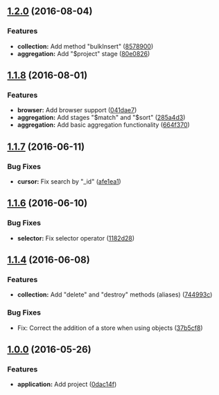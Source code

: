 <a name="1.2.0"></a>
## [1.2.0](https://github.com/EastolfiWebDev/MongoPortable/compare/v1.1.8...v1.2.0) (2016-08-04)

### Features

* **collection:** Add method "bulkInsert" ([8578900](https://github.com/EastolfiWebDev/MongoPortable/commit/8578900))
* **aggregation:** Add "$project" stage ([80e0826](https://github.com/EastolfiWebDev/MongoPortable/commit/80e0826))

<a name="1.1.8"></a>
## [1.1.8](https://github.com/EastolfiWebDev/MongoPortable/compare/v1.1.7...v1.1.8) (2016-08-01)

### Features

* **browser:** Add browser support ([041dae7](https://github.com/EastolfiWebDev/MongoPortable/commit/041dae7))
* **aggregation:** Add stages "$match" and "$sort" ([285a4d3](https://github.com/EastolfiWebDev/MongoPortable/commit/285a4d3))
* **aggregation:** Add basic aggregation functionality ([664f370](https://github.com/EastolfiWebDev/MongoPortable/commit/664f370))

<a name="1.1.7"></a>
## [1.1.7](https://github.com/EastolfiWebDev/MongoPortable/compare/v1.1.6...v1.1.7) (2016-06-11)

### Bug Fixes

* **cursor:** Fix search by "_id" ([afe1ea1](https://github.com/EastolfiWebDev/MongoPortable/commit/afe1ea1))

<a name="1.1.6"></a>
## [1.1.6](https://github.com/EastolfiWebDev/MongoPortable/compare/v1.1.4...v1.1.6) (2016-06-10)

### Bug Fixes

* **selector:** Fix selector operator ([1182d28](https://github.com/EastolfiWebDev/MongoPortable/commit/1182d28))

<a name="1.1.4"></a>
## [1.1.4](https://github.com/EastolfiWebDev/MongoPortable/compare/v1.0.0...v1.1.4) (2016-06-08)

### Features

* **collection:** Add "delete" and "destroy" methods (aliases) ([744993c](https://github.com/EastolfiWebDev/MongoPortable/commit/744993c))

### Bug Fixes

* Fix: Correct the addition of a store when using objects ([37b5cf8](https://github.com/EastolfiWebDev/MongoPortable/commit/37b5cf8))

<a name="1.0.0"></a>
## [1.0.0](https://github.com/EastolfiWebDev/MongoPortable/compare/0dac14f...v1.0.0) (2016-05-26)

### Features

* **application:** Add project ([0dac14f](https://github.com/EastolfiWebDev/MongoPortable/commit/0dac14f))

